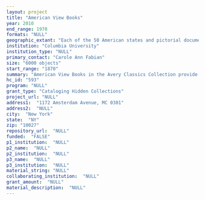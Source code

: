 ```yaml
--- 
layout: project 
title: "American View Books"
year: 2010
end_range: 1970
formats: "NULL"
geographic_extant: "Each of the 50 American states and pictorial documentation of the American landscape from the later 19th and 20th centuries."
institution: "Columbia University"
institution_type: "NULL"
primary_contact: "Carole Ann Fabian"
size: "6000 objects"
start_range: "1870"
summary: "American View Books in the Avery Classics Collection provide pictorial documentation of a variety of American cities and towns. The collection comprises 6,000 volumes (broadly termed \"books\") in a variety of formats including printed books, photographic albums, and novelty formats. View books capture the buildings (residential, civic, ecclesiastical, commercial, and industrial), streetscapes, monuments, park lands, and landscapes that define the American built environment from the later 19th and 20th centuries. These books were often produced as souvenir books for tourists or to commemorate important events, such as expositions, or natural phenomena like earthquakes. They were produced using a variety of illustrative formats and photo-mechanical processes such as albumen prints, stereocards, lithographs, photolithographs, photogravures, photographs, and engravings. Our view books range in size from the smallest--the Nutshell Novelty Company's accordion of photographs of the St. Louis exposition bound in an actual walnut shell--to extraordinarily large folio-sized volumes. Taken together, the view books contain thousands of images and also include detailed texts describing the growth of local industries and churches, natural phenomena, and the construction of bridges and roads, along with biographical information on important residents."
hc_id: "593"
program: "NULL"
grant_type: "Cataloging Hidden Collections"
project_url: "NULL"
address1:  "1172 Amsterdam Avenue, MC 0301"
address2:  "NULL"
city:  "New York"
state:  "NY"
zip: "10027"
repository_url:  "NULL"
funded:  "FALSE"
p1_institution:  "NULL"
p2_name:  "NULL"
p2_institution:  "NULL"
p3_name:  "NULL"
p3_institution:  "NULL"
material_string: "NULL"
collaborating_institution:  "NULL"
grant_amount:  "NULL"
material_description:  "NULL"
---
```

